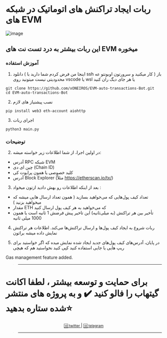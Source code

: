 # ربات ایجاد تراکنش های اتوماتیک در شبکه های EVM 
![image](https://github.com/user-attachments/assets/e1ab3152-9439-4273-bd2e-27ab0bf53a89)


## این ربات بیشتر به درد تست نت های EVM میخوره

### آموزش استفاده

1. دانلود ( اینجا من فرض کردم شما دارید با ssh کار میکنید و سرورتون اوبونتو عه ) باز محدودیتی نیست میتونید روی vscode یا wsl یا هر جای دیگ ران کنید
```
git clone https://github.com/xONEIROS/EVM-auto-transactions-Bot.git
cd EVM-auto-transactions-Bot
```

2. نصب پیشنیاز های لازم
```
pip install web3 eth-account aiohttp
```

3. اجرای ربات
```
python3 main.py
```

### توضیحات

2. در اولین اجرا، از شما اطلاعات زیر خواسته میشه:
- آدرس RPC شبکه EVM
- چین ای دی (Chain ID)
- کلید خصوصی یا همون پرایوت کی 
- آدرس Block Explorer (مثلاً https://etherscan.io/tx/)

3. بعد از اینکه اطلاعات رو بهش دادید ازتون میخواد :
- تعداد کیف پول‌هایی که می‌خواهید بسازید ( همون تعداد ارسال هایی میشه که میخواهید بزنید )
- مقدار ETH که می‌خواهید به هر کیف پول ارسال کنید
- تأخیر بین هر تراکنش (به میلی‌ثانیه) این تاخیر پیش فرضش 1 ثانیه است یا همون 1000 میلی ثانیه

4. ربات شروع به ایجاد کیف پول‌ها و ارسال تراکنش‌ها می‌کند. اطلاعات هر تراکنش نمایش داده میشه براتون 

5. در پایان، آدرس‌های کیف پول‌های جدید ایجاد شده نمایش میده که اگر خواستید برای ریپ هایی یا جایی استفاده کنید کپی کنید نخواستید هم که هیچی

 Gas management feature added.


> ---------------------------------------------
# برای حمایت و توسعه بیشتر ، لطفا اکانت گیتهاب را فالو کنید ✔️ و به پروژه های منتشر شده ستاره بدهید⭐

<div align="center">
    <p>
        <a href="Https://x.com/0xOneiros">
            <small>🆔 twitter </small>  
        </a>
        | 
        <a href="Https://t.me/xOneiros">
            <small>🆔 telegram </small>  
        </a>
    </p>
</div>

> --------------------------------------------
